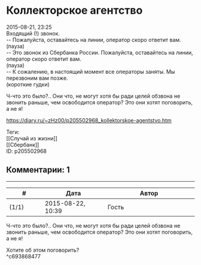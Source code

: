 Коллекторское агентство
=======================

  
2015-08-21, 23:25  
 Входящий (!) звонок.   
 -- Пожалуйста, оставайтесь на линии, оператор скоро ответит вам.   
 (пауза)   
 -- Это звонок из Сбербанка России. Пожалуйста, оставайтесь на линии, оператор скоро ответит вам.   
 (пауза)   
 -- К сожалению, в настоящий момент все операторы заняты. Мы перезвоним вам позже.   
 (короткие гудки)   
   
 Ч-что это было?.. Они что, не могут хотя бы ради целей обзвона не звонить раньше, чем освободится оператор? Это они хотят поговорить, а не я!   
  
<https://diary.ru/~zHz00/p205502968_kollektorskoe-agentstvo.htm>  
  
Теги:  
[[Случай из жизни]]  
[[Сбербанк]]  
ID: p205502968  


Комментарии: 1
--------------

  


---



|         #         |              Дата              |                     Автор                     |           ID           |
| --- | --- | --- | --- |
| (1/1) | 2015-08-22, 10:39 | Гость | c693868477 |

  
  Ч-что это было?.. Они что, не могут хотя бы ради целей обзвона не звонить раньше, чем освободится оператор? Это они хотят поговорить, а не я!    
   
 Хотите об этом поговорить?   
 ^c693868477